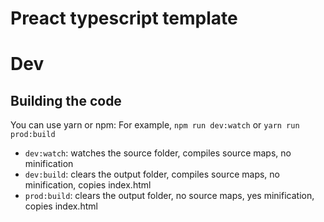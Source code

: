 # Preact typescript template
# Dev

## Building the code

You can use yarn or npm: For example, `npm run dev:watch` or `yarn run prod:build`

- `dev:watch`: watches the source folder, compiles source maps, no minification
- `dev:build`: clears the output folder, compiles source maps, no minification, copies index.html
- `prod:build`: clears the output folder, no source maps, yes minification, copies index.html